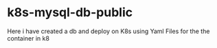 # k8s-mysql-db-public
Here i have created a db and deploy on K8s using Yaml Files for the the container in k8
